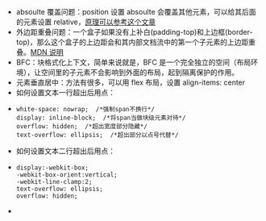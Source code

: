 - absoulte 覆盖问题：position 设置 absoulte 会覆盖其他元素，可以给其后面的元素设置 relative，[原理可以参考这个文章](https://www.zhihu.com/question/269996139/answer/351184566)
- 外边距重叠问题：一个盒子如果没有上补白(padding-top)和上边框(border-top)，那么这个盒子的上边距会和其内部文档流中的第一个子元素的上边距重叠。[MDN 说明](https://developer.mozilla.org/zh-CN/docs/Web/CSS/CSS_Box_Model/Mastering_margin_collapsing)
- BFC：块格式化上下文，简单来说就是，BFC 是一个完全独立的空间（布局环境），让空间里的子元素不会影响到外面的布局，起到隔离保护的作用。
- 元素垂直居中：方法有很多，可以用 flex 布局，设置 align-items: center
- 如何设置文本一行超出后用点：
- ```
  white-space: nowrap;  /*强制span不换行*/
  display: inline-block;  /*将span当做块级元素对待*/
  overflow: hidden;  /*超出宽度部分隐藏*/
  text-overflow: ellipsis;  /*超出部分以点号代替*/
  ```
- 如何设置文本二行超出后用点：
- ```
  display:-webkit-box; 
  -webkit-box-orient:vertical;
  -webkit-line-clamp:2; 
  text-overflow: ellipsis;
  overflow: hidden;
  ```
-